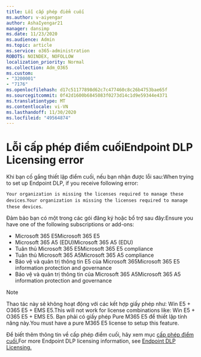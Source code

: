 ```yaml
---
title: Lỗi cấp phép điểm cuối
ms.author: v-aiyengar
author: AshaIyengar21
manager: dansimp
ms.date: 11/23/2020
ms.audience: Admin
ms.topic: article
ms.service: o365-administration
ROBOTS: NOINDEX, NOFOLLOW
localization_priority: Normal
ms.collection: Adm_O365
ms.custom:
- "3200001"
- "7176"
ms.openlocfilehash: d17c51177898d62c7c477460c8c26b4753bae65f
ms.sourcegitcommit: 0f42d1600b6845083f0273d14c1d9e59344e4371
ms.translationtype: MT
ms.contentlocale: vi-VN
ms.lasthandoff: 11/30/2020
ms.locfileid: "49564874"
---
```

# <a name="endpoint-dlp-licensing-error"></a><span data-ttu-id="0e2ed-102">Lỗi cấp phép điểm cuối</span><span class="sxs-lookup"><span data-stu-id="0e2ed-102">Endpoint DLP Licensing error</span></span>

<span data-ttu-id="0e2ed-103">Khi bạn cố gắng thiết lập điểm cuối, nếu bạn nhận được lỗi sau:</span><span class="sxs-lookup"><span data-stu-id="0e2ed-103">When trying to set up Endpoint DLP, if you receive following error:</span></span>

<span data-ttu-id="0e2ed-104">`Your organization is missing the licenses required to manage these devices`.</span><span class="sxs-lookup"><span data-stu-id="0e2ed-104">`Your organization is missing the licenses required to manage these devices`.</span></span>

<span data-ttu-id="0e2ed-105">Đảm bảo bạn có một trong các gói đăng ký hoặc bổ trợ sau đây:</span><span class="sxs-lookup"><span data-stu-id="0e2ed-105">Ensure you have one of the following subscriptions or add-ons:</span></span>

- <span data-ttu-id="0e2ed-106">Microsoft 365 E5</span><span class="sxs-lookup"><span data-stu-id="0e2ed-106">Microsoft 365 E5</span></span>
- <span data-ttu-id="0e2ed-107">Microsoft 365 A5 (EDU)</span><span class="sxs-lookup"><span data-stu-id="0e2ed-107">Microsoft 365 A5 (EDU)</span></span>
- <span data-ttu-id="0e2ed-108">Tuân thủ Microsoft 365 E5</span><span class="sxs-lookup"><span data-stu-id="0e2ed-108">Microsoft 365 E5 compliance</span></span>
- <span data-ttu-id="0e2ed-109">Tuân thủ Microsoft 365 A5</span><span class="sxs-lookup"><span data-stu-id="0e2ed-109">Microsoft 365 A5 compliance</span></span>
- <span data-ttu-id="0e2ed-110">Bảo vệ và quản trị thông tin E5 của Microsoft 365</span><span class="sxs-lookup"><span data-stu-id="0e2ed-110">Microsoft 365 E5 information protection and governance</span></span>
- <span data-ttu-id="0e2ed-111">Bảo vệ và quản trị thông tin của Microsoft 365 A5</span><span class="sxs-lookup"><span data-stu-id="0e2ed-111">Microsoft 365 A5 information protection and governance</span></span>

> [!NOTE]
> <span data-ttu-id="0e2ed-112">Thao tác này sẽ không hoạt động với các kết hợp giấy phép như: Win E5 + O365 E5 + EMS E5.</span><span class="sxs-lookup"><span data-stu-id="0e2ed-112">This will not work for license combinations like: Win E5 + O365 E5 +  EMS E5.</span></span> <span data-ttu-id="0e2ed-113">Bạn phải có giấy phép Pure M365 E5 để thiết lập tính năng này.</span><span class="sxs-lookup"><span data-stu-id="0e2ed-113">You must have a pure M365 E5 license to setup this feature.</span></span>

<span data-ttu-id="0e2ed-114">Để biết thêm thông tin về cấp phép điểm cuối, hãy xem mục [cấp phép điểm cuối.](https://docs.microsoft.com/microsoft-365/compliance/endpoint-dlp-getting-started#onboarding-devices-into-device-management)</span><span class="sxs-lookup"><span data-stu-id="0e2ed-114">For more Endpoint DLP licensing information, see [Endpoint DLP Licensing.](https://docs.microsoft.com/microsoft-365/compliance/endpoint-dlp-getting-started#onboarding-devices-into-device-management)</span></span>
